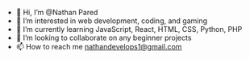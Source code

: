 - 👋 Hi, I’m @Nathan Pared
- 👀 I’m interested in web development, coding, and gaming
- 🌱 I’m currently learning JavaScript, React, HTML, CSS, Python, PHP
- 💞️ I’m looking to collaborate on any beginner projects
- 📫 How to reach me nathandevelops1@gmail.com

<!---
NaPared/NaPared is a ✨ special ✨ repository because its `README.md` (this file) appears on your GitHub profile.
You can click the Preview link to take a look at your changes.
--->
